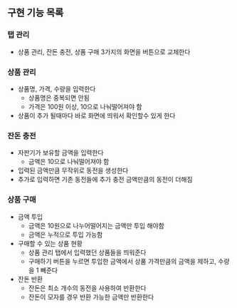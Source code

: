 ## 구현 기능 목록

### 탭 관리

-   상품 관리, 잔돈 충전, 상품 구매 3가지의 화면을 버튼으로 교체한다

### 상품 관리

-   상품명, 가격, 수량을 입력한다
    - 상품명은 중복되면 안됨
    - 가격은 100원 이상, 10으로 나눠떨어져야 함
-   상품이 추가 될때마다 바로 화면에 띄워서 확인할수 있게 한다

### 잔돈 충전

-   자판기가 보유할 금액을 입력한다
    - 금액은 10으로 나눠떨어져야 함
-   입력된 금액만큼 무작위로 동전을 생성한다    
-   추가로 입력하면 기존 동전들에 추가 충전 금액만큼의 동전이 더해짐

### 상품 구매

-   금액 투입
    - 금액은 10원으로 나누어떨어지는 금액만 투입 해야함
    - 금액은 누적으로 투입 가능함
-   구매할 수 있는 상품 현황
    - 상품 관리 탭에서 입력했던 상품들을 띄워준다
    - 구매하기 버튼을 누르면 투입한 금액에서 상품 가격만큼의 금액을 제하고, 수량을 1 빼준다
-   잔돈 반환
    - 잔돈은 최소 개수의 동전을 사용하여 반환한다
    - 잔돈이 모자를 경우 반환 가능한 금액만 반환한다
